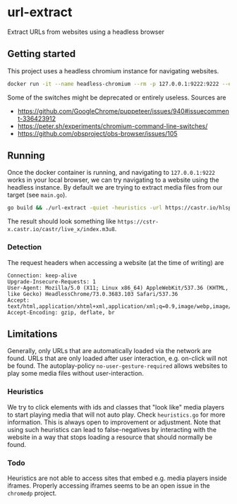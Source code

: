 # url-extract
Extract URLs from websites using a headless browser

## Getting started

This project uses a headless chromium instance for navigating websites.

```bash
docker run -it --name headless-chromium --rm -p 127.0.0.1:9222:9222 --entrypoint "chromium-browser" zenika/alpine-chrome --headless --disable-gpu --no-sandbox --remote-debugging-address=0.0.0.0 --remote-debugging-port=9222 --enable-logging --autoplay-policy=no-user-gesture-required --disable-software-rasterizer --disable-dev-shm-usage --disable-sync --disable-background-networking --no-first-run --no-pings --metrics-recording-only --safebrowsing-disable-auto-update --mute-audio

```

Some of the switches might be deprecated or entirely useless. Sources are
- https://github.com/GoogleChrome/puppeteer/issues/940#issuecomment-336423912
- https://peter.sh/experiments/chromium-command-line-switches/
- https://github.com/obsproject/obs-browser/issues/105


## Running

Once the docker container is running, and navigating to `127.0.0.1:9222` works in your local browser, we can try navigating to a website using the headless instance. By default we are trying to extract media files from our target (see `main.go`).

```bash
go build && ./url-extract -quiet -heuristics -url https://castr.io/hlsplayer
```

The result should look something like `https://cstr-x.castr.io/castr/live_x/index.m3u8`.

### Detection

The request headers when accessing a website (at the time of writing) are

```
Connection: keep-alive
Upgrade-Insecure-Requests: 1
User-Agent: Mozilla/5.0 (X11; Linux x86_64) AppleWebKit/537.36 (KHTML, like Gecko) HeadlessChrome/73.0.3683.103 Safari/537.36
Accept: text/html,application/xhtml+xml,application/xml;q=0.9,image/webp,image/apng,*/*;q=0.8
Accept-Encoding: gzip, deflate, br
```

## Limitations

Generally, only URLs that are automatically loaded via the network are found. URLs that are only loaded after user interaction, e.g. on-click will not be found. The autoplay-policy `no-user-gesture-required` allows websites to play some media files without user-interaction.

### Heuristics

We try to click elements with ids and classes that "look like" media players to start playing media that will not auto play. Check `heuristics.go` for more information. This is always open to improvement or adjustment. Note that using such heuristics can lead to false-negatives by interacting with the website in a way that stops loading a resource that should normally be found.

### Todo

Heuristics are not able to access sites that embed e.g. media players inside iframes. Properly accessing iframes seems to be an open issue in the `chromedp` project.